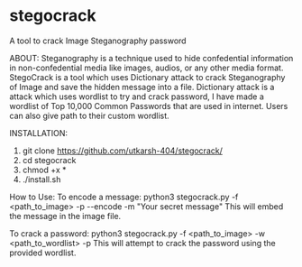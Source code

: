 # stegocrack
A tool to crack Image Steganography password

ABOUT:
Steganography is a technique used to hide confedential information in non-confedential media like images, audios, or any other media format. StegoCrack is a tool which uses Dictionary attack to crack Steganography of Image and save the hidden message into a file. Dictionary attack is a attack which uses wordlist to try and crack password, I have made a wordlist of Top 10,000 Common Passwords that are used in internet. Users can also give path to their custom wordlist.

INSTALLATION:
1. git clone https://github.com/utkarsh-404/stegocrack/
2. cd stegocrack
3. chmod +x *
4. ./install.sh

How to Use:
To encode a message:
python3 stegocrack.py -f <path_to_image> -p <password> --encode -m "Your secret message"
This will embed the message in the image file.

To crack a password:
python3 stegocrack.py -f <path_to_image> -w <path_to_wordlist> -p <password>
This will attempt to crack the password using the provided wordlist.
